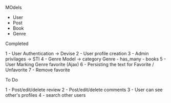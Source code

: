 MOdels
- User
- Post
- Book
- Genre


Completed

1 - User Authentication -> Devise
2 - User profile creation
3 - Admin privilages  -> STI
4 - Genre Model -> category
    Genre - has_many - books
5 - User Marking Genre favorite (Ajax)
6 - Persisting the text for Favorite / Unfavorite
7 - Remove favorite 

To Do    

1 - Post/edit/delete review
2 - Post/edit/delete comments
3 - User can see other's profiles
4 - search other users




